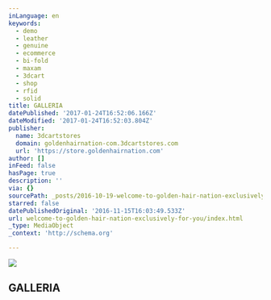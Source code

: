 ```yaml
---
inLanguage: en
keywords:
  - demo
  - leather
  - genuine
  - ecommerce
  - bi-fold
  - maxam
  - 3dcart
  - shop
  - rfid
  - solid
title: GALLERIA
datePublished: '2017-01-24T16:52:06.166Z'
dateModified: '2017-01-24T16:52:03.804Z'
publisher:
  name: 3dcartstores
  domain: goldenhairnation-com.3dcartstores.com
  url: 'https://store.goldenhairnation.com'
author: []
inFeed: false
hasPage: true
description: ''
via: {}
sourcePath: _posts/2016-10-19-welcome-to-golden-hair-nation-exclusively-for-you.md
starred: false
datePublishedOriginal: '2016-11-15T16:03:49.533Z'
url: welcome-to-golden-hair-nation-exclusively-for-you/index.html
_type: MediaObject
_context: 'http://schema.org'

---
```

<article style=""><img src="https://imgflo.herokuapp.com/graph/2b2431f8e7ba7b0/c452d57cd26b6a95a88f7c87d571e3b4/noop.jpg?input=http%3A%2F%2Fgoldenhairnation-com.3dcartstores.com%2Fassets%2Fimages%2Fgolden%2520hair%2520nation%2520logo.jpg" /><h1>GALLERIA</h1></article>